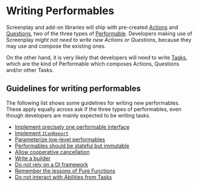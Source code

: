 # Writing Performables

Screenplay and add-on libraries will ship with pre-created [Actions] and [Questions], two of the three types of [Performable].
Developers making use of Screenplay _might not need to write new Actions or Questions_, because they may use and compose the existing ones.

On the other hand, it is very likely that developers will need to write [Tasks], which are the kind of Performable which composes Actions, Questions and/or other Tasks.

[Actions]: ../../glossary/Action.md
[Questions]: ../../glossary/Question.md
[Performable]: ../../glossary/Performable.md
[Tasks]: ../../glossary/Task.md

## Guidelines for writing performables

The following list shows some guidelines for writing new performables.
These apply equally across ask if the three types of performables, even though developers are mainly expected to be writing tasks.

* [Implement precisely one performable interface]
* [Implement `ICanReport`]
* [Parameterize low-level performables]
* [Performables should be stateful but immutable]
* [Allow cooperative cancellation]
* [Write a builder]
* [Do not rely on a DI framework]
* [Remember the lessons of Pure Functions]
* [Do not interact with Abilities from Tasks]

[Implement precisely one performable interface]: ImplementOnePerformableInterface.md
[Implement `ICanReport`]: ImplementICanReport.md
[Parameterize low-level performables]: ParameterizeLowLevelPerformables.md
[Performables should be stateful but immutable]: StatefulButImmutable.md
[Allow cooperative cancellation]: AllowCooperativeCancellation.md
[Write a builder]: WriteABuilder.md
[Do not rely on a DI framework]: DoNotUseDiFrameworks.md
[Remember the lessons of Pure Functions]: PureFunctionalTasks.md
[Do not interact with Abilities from Tasks]: TasksDoNotUseAbilities.md
